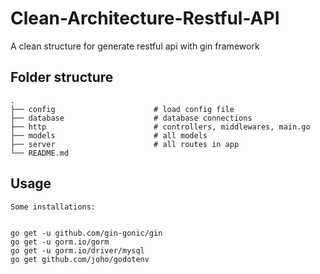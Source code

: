 # Clean-Architecture-Restful-API
A clean structure for generate restful api with gin framework

## Folder structure

    .
    ├── config                      # load config file
    ├── database                    # database connections
    ├── http                        # controllers, middlewares, main.go
    ├── models                      # all models
    ├── server                      # all routes in app
    └── README.md

## Usage

    Some installations:
    
    
    go get -u github.com/gin-gonic/gin
    go get -u gorm.io/gorm
    go get -u gorm.io/driver/mysql
    go get github.com/joho/godotenv
    
    
 
